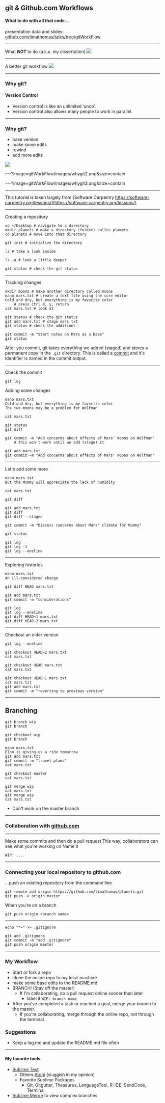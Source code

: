 ## git & Github.com Workflows

#### What to do with all that code...
presentation data and slides: 
[github.com/timathomas/talks/tree/gitWorkFlow](https://github.com/timathomas/talks/tree/master/gitWorkFlow)

---

What ___NOT___ to do (a.k.a. my dissertation)
![](gitWorkFlow/images/messy.png)

---
A better git workflow 
![](gitWorkFlow/images/bettergit.png)

--- 

### Why git? 
#### Version Control

* Version control is like an unlimited ‘undo’.
* Version control also allows many people to work in parallel.

--- 

### Why git? 

* base version
* make some edits
* rewind
* add more edits

![](gitWorkFlow/images/whygit1.png)

---?image=gitWorkFlow/images/whygit2.png&size=contain

---?image=gitWorkFlow/images/whygit3.png&size=contain

---

This tutorial is taken largely from [Software Carpentry https://software-carpentry.org/lessons/](https://software-carpentry.org/lessons/)

---

Creating a repository 

```
cd ~/Desktop # navigate to a directory
mkdir planets # make a directory (folder) calles plamets
cd planets # move into that directory

git init # initialize the directory

ls # take a look inside

ls -a # look a little deeper

git status # check the git status
```
---

Tracking changes 

```
mkdir moons # make another directory called moons
nano mars.txt # create a text file using the core editor
Cold and dry, but everything is my favorite color
    # press ctrl X, y, return
cat mars.txt # look at

git status # check the git status
git add mars.txt # stage mars.txt
git status # check the additions

git commit -m "Start notes on Mars as a base"
git status
```

After you commit, git takes everything we added (staged) and stores a permanent copy in the `.git` directory. This is called a [commit](http://swcarpentry.github.io/git-novice/reference#commit) and it's identifier is named in the commit output. 

--- 

Check the commit
```
git log
```

Adding some changes
```
nano mars.txt
Cold and dry, but everything is my favorite color
The two moons may be a problem for Wolfman

cat mars.txt

git status
git diff

git commit -m "Add concerns about effects of Mars' moons on Wolfman"
    # this won't work until we add (stage) it

git add mars.txt
git commit -m "Add concerns about effects of Mars' moons on Wolfman"
```

---

Let's add some more
```
nano mars.txt
But the Mummy will appreciate the lack of humidity

cat mars.txt

git diff

git add mars.txt
git diff
git diff --staged

git commit -m "Discuss concerns about Mars' climate for Mummy"

git status

git log
git log -1
git log --oneline
```

---

Exploring histories
```
nano mars.txt
An ill-considered change

git diff HEAD mars.txt

git add mars.txt
git commit -m "considerations"

git log
git log --oneline
git diff HEAD~1 mars.txt
git diff HEAD~2 mars.txt
```

---

Checkout an older version
```
git log --oneline

git checkout HEAD~2 mars.txt
cat mars.txt

git checkout HEAD mars.txt
cat mars.txt

git checkout HEAD~1 mars.txt
cat mars.txt
git add mars.txt
git commit -m "reverting to previous version"
```

---
## Branching
```
git branch wip
git branch

git checkout wip
git branch

nano mars.txt
Elon is giving us a ride tomorrow
git add mars.txt
git commit -m "travel plans"
cat mars.txt

git checkout master
cat mars.txt

git merge wip
cat mars.txt
git merge wip
cat mars.txt
```
* Don't work on the master branch

---

### Collaboration with [github.com](https://github.com)

---

Make some commits and then do a pull request 
This way, collaborators can see what you're working on 
Name it 
```
WIP: ....
```

---
### Connecting your local repository to github.com
...push an existing repository from the command line
```
git remote add origin https://github.com/timathomas/planets.git
git push -u origin master 
```

When you're on a branch
```
git push origin <branch name>
```

---

```
echo "*~" >> .gitignore

git add .gitignore
git commit -m "add .gitignore"
git push origin master 
```

---
### My Workflow
* Start or fork a repo
* clone the online repo to my local machine
* make some base edits to the README.md
* BRANCH! (Stay off the master)
    - If I'm collaborating, do a pull request online sooner than later
        + label it `WIP: branch name`
* After you've completed a task or reached a goal, merge your branch to the master.
    - If you're collaborating, merge through the online repo, not through the terminal

### Suggestions
* Keep a log.md and update the README.md file often

---

#### My favorite tools
* [Sublime Text](https://www.sublimetext.com)
    - Others [Atom](https://atom.io) (sluggish in my opinion)
    - Favorite Sublime Packages
        + Git, Gitgutter, Thesaurus, LanguageTool, R-IDE, SendCode, Terminal
* [Sublime Merge](https://www.sublimemerge.com) to view complex branches
